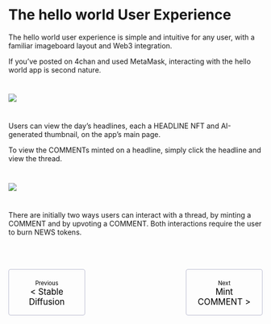 # The hello world User Experience

The hello world user experience is simple and intuitive for any user, with a familiar imageboard layout and Web3 integration. 

If you’ve posted on 4chan and used MetaMask, interacting with the hello world app is second nature.
#   

![](001.png)

#   

Users can view the day’s headlines, each a HEADLINE NFT and AI-generated thumbnail, on the app’s main page. 

To view the COMMENTs minted on a headline, simply click the headline and view the thread. 

#   

![](002.png)

#   

There are initially two ways users can interact with a thread, by minting a COMMENT and by upvoting a COMMENT. Both interactions require the user to burn NEWS tokens.

<br>
<br>
<br>

<div class="pagination-nav">
    <a class="pagination-nav__link prev" href="stable-diffusion.md">
        <div class="pagination-nav__sublabel">Previous</div>
        <div class="pagination-nav__label">< Stable Diffusion</div>
    </a>
    <a class="pagination-nav__link next" href="minting-a-comment.md">
        <div class="pagination-nav__sublabel">Next</div>
        <div class="pagination-nav__label">Mint COMMENT ></div>
    </a>
</div>

<style>
    .pagination-nav {
        display: flex;
        justify-content: center;
        gap: 200px;
    }

    .pagination-nav__link {
        display: inline-block;
        padding: 20px;
        text-decoration: none;
        background: transparent;
        color: black;
        width: 250px;
        height: 50px;
        border: 1px solid #bcbdd0;
        border-radius: 4px;
        text-align: center;
    }

    .pagination-nav__sublabel {
        font-size: 0.8em;
    }

    .pagination-nav__label {
        font-size: 1.2em;
    }
</style>
